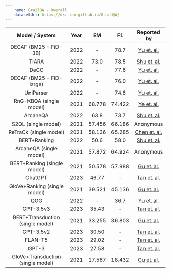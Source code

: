 ```yaml
---
    name: GrailQA - Overall
    datasetUrl: https://dki-lab.github.io/GrailQA/
---
```


|          Model / System           | Year |   EM   |   F1   |                        Reported by                         |
|:---------------------------------:|:----:|:------:|:------:|:----------------------------------------------------------:|
|      DECAF (BM25 + FiD-3B)    | 2022 | - | 78.7 |     [Yu et. al.](https://arxiv.org/pdf/2210.00063.pdf)     |
|     TIARA    | 2022 | 73.0 | 78.5 |     [Shu et. al.](https://aclanthology.org/2022.emnlp-main.555.pdf)     |
|     DeCC    | 2022 | - | 77.6 |     [Yu et. al.](https://arxiv.org/pdf/2210.00063.pdf)     |
|    DECAF (BM25 + FiD-large)    | 2022 | - | 76.0 |     [Yu et. al.](https://arxiv.org/pdf/2210.00063.pdf)     |
|   UniParser  | 2022 | - | 74.6 |     [Yu et. al.](https://arxiv.org/pdf/2210.00063.pdf)     |
|      RnG-KBQA (single model)      | 2021 | 68.778 | 74.422 |     [Ye et. al.](https://arxiv.org/pdf/2109.08678.pdf)     |
|   ArcaneQA | 2022 | 63.8 | 73.7 |    [Shu et. al.](https://aclanthology.org/2022.emnlp-main.555.pdf)     |
|        S2QL (single model)        | 2021 | 57.456 | 66.186 |                         Anonymous                          |
|      ReTraCk (single model)       | 2021 | 58.136 | 65.285 | [Chen et. al.](https://aclanthology.org/2021.acl-demo.39/) |
|  BERT+Ranking | 2022 | 50.6 | 58.0|     [Shu et. al.](https://aclanthology.org/2022.emnlp-main.555.pdf)     |
|      ArcaneQA (single model)      | 2021 | 57.872 | 64.924 |                         Anonymous                          |
|    BERT+Ranking (single model)    | 2021 | 50.578 | 57.988 |       [Gu et. al.](https://arxiv.org/abs/2011.07743)       |
|       ChatGPT                     | 2023 | 46.77  |     -  |       [Tan et. al.](https://arxiv.org/pdf/2303.07992.pdf)  |
|   GloVe+Ranking (single model)    | 2021 | 39.521 | 45.136 |       [Gu et. al.](https://arxiv.org/abs/2011.07743)       |
|  QGG| 2022 | - | 36.7|     [Yu et. al.](https://arxiv.org/pdf/2210.00063.pdf)     |
|            GPT-3.5v3              | 2023 | 35.43  |     -  |       [Tan et. al.](https://arxiv.org/pdf/2303.07992.pdf)  |
| BERT+Transduction (single model)  | 2021 | 33.255 | 36.803 |       [Gu et. al.](https://arxiv.org/abs/2011.07743)       |
|            GPT-3.5v2              | 2023 | 30.50  |     -  |       [Tan et. al.](https://arxiv.org/pdf/2303.07992.pdf)  |
|            FLAN-T5                | 2023 | 29.02  |     -  |       [Tan et. al.](https://arxiv.org/pdf/2303.07992.pdf)  |
|            GPT-3                  | 2023 | 27.58  |     -  |       [Tan et. al.](https://arxiv.org/pdf/2303.07992.pdf)  |
| GloVe+Transduction (single model) | 2021 | 17.587 | 18.432 |       [Gu et. al.](https://arxiv.org/abs/2011.07743)       |




